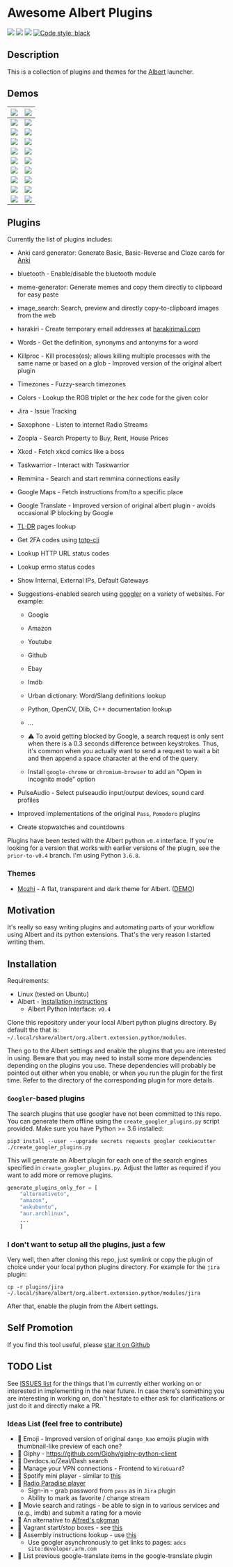 # Awesome Albert Plugins

<a href="https://travis-ci.com/bergercookie/awesome-albert-plugins" alt="Build Status">
<img src="https://travis-ci.com/bergercookie/awesome-albert-plugins.svg?branch=master"></a>
<a href="https://www.codacy.com/manual/bergercookie/awesome-albert-plugins">
<img src="https://api.codacy.com/project/badge/Grade/dbefc49bb5f446488da561c7497bb821"/></a>
<a href=https://github.com/bergercookie/awesome-albert-plugins/blob/master/LICENSE alt="LICENCE">
<img src="https://img.shields.io/github/license/bergercookie/awesome-albert-plugins.svg" /></a>
<a href="https://github.com/psf/black">
<img alt="Code style: black" src="https://img.shields.io/badge/code%20style-black-000000.svg"></a>

## Description

This is a collection of plugins and themes for the
[Albert](https://albertlauncher.github.io/) launcher.

## Demos

|      ![](https://github.com/bergercookie/awesome-albert-plugins/blob/master/plugins/jira/misc/demo-basic.png)      |     ![](https://github.com/bergercookie/awesome-albert-plugins/blob/master/plugins/taskwarrior/misc/demo.gif)      |
| :----------------------------------------------------------------------------------------------------------------: | :----------------------------------------------------------------------------------------------------------------: |
|         ![](https://github.com/bergercookie/awesome-albert-plugins/blob/master/plugins/anki/misc/anki.gif)         |        ![](https://github.com/bergercookie/awesome-albert-plugins/blob/master/plugins/anki/misc/anki0.png)         |
|      ![](https://github.com/bergercookie/awesome-albert-plugins/blob/master/misc/albert-suggestions-demo.gif)      |     ![](https://github.com/bergercookie/awesome-albert-plugins/blob/master/misc/albert-suggestions-demo2.gif)      |
|           ![](https://github.com/bergercookie/awesome-albert-plugins/blob/master/misc/errno_lookup.png)            |              ![](https://github.com/bergercookie/awesome-albert-plugins/blob/master/misc/ipshow.png)               |
| ![](https://github.com/bergercookie/awesome-albert-plugins/blob/master/plugins/pulse_control/misc/pulse-demo1.png) | ![](https://github.com/bergercookie/awesome-albert-plugins/blob/master/plugins/pulse_control/misc/pulse-demo2.png) |
|     ![](https://github.com/bergercookie/awesome-albert-plugins/blob/master/misc/albert-suggestions-demo3.gif)      |      ![](https://github.com/bergercookie/awesome-albert-plugins/blob/master/plugins/colors/misc/colors1.png)       |
|      ![](https://github.com/bergercookie/awesome-albert-plugins/blob/master/plugins/timezones/misc/demo1.png)      |      ![](https://github.com/bergercookie/awesome-albert-plugins/blob/master/plugins/killproc/misc/demo0.png)       |
|        ![](https://github.com/bergercookie/awesome-albert-plugins/blob/master/plugins/words/misc/demo0.png)        |          ![](https://raw.githubusercontent.com/bergercookie/awesome-albert-plugins/master/misc/tldr.gif)           |
|      ![](https://github.com/bergercookie/awesome-albert-plugins/blob/master/plugins/harakiri/misc/demo0.png)       |    ![](https://github.com/bergercookie/awesome-albert-plugins/blob/master/plugins/image_search/misc/demo0.png)     |
|    ![](https://github.com/bergercookie/awesome-albert-plugins/blob/master/plugins/meme_generator/misc/demo.gif)    |        ![](https://github.com/bergercookie/awesome-albert-plugins/blob/master/plugins/clock/misc/clock.png)        |

## Plugins

Currently the list of plugins includes:

- Anki card generator: Generate Basic, Basic-Reverse and Cloze cards for [Anki](https://apps.ankiweb.net/)
- bluetooth - Enable/disable the bluetooth module
- meme-generator: Generate memes and copy them directly to clipboard for easy
  paste
- image_search: Search, preview and directly copy-to-clipboard images from the web
- harakiri - Create temporary email addresses at [harakirimail.com](https://harakirimail.com/)
- Words - Get the definition, synonyms and antonyms for a word
- Killproc - Kill process(es); allows killing multiple processes with the same
  name or based on a glob - Improved version of the original albert plugin
- Timezones - Fuzzy-search timezones
- Colors - Lookup the RGB triplet or the hex code for the given color
- Jira - Issue Tracking
- Saxophone - Listen to internet Radio Streams
- Zoopla - Search Property to Buy, Rent, House Prices
- Xkcd - Fetch xkcd comics like a boss
- Taskwarrior - Interact with Taskwarrior
- Remmina - Search and start remmina connections easily
- Google Maps - Fetch instructions from/to a specific place
- Google Translate - Improved version of original albert plugin - avoids
  occasional IP blocking by Google
- [TL;DR](https://github.com/tldr-pages/tldr) pages lookup
- Get 2FA codes using [totp-cli](https://github.com/bergercookie/totp-cli)
- Lookup HTTP URL status codes
- Lookup errno status codes
- Show Internal, External IPs, Default Gateways
- Suggestions-enabled search using [googler](https://github.com/jarun/googler) on a variety of websites. For example:

  - Google
  - Amazon
  - Youtube
  - Github
  - Ebay
  - Imdb
  - Urban dictionary: Word/Slang definitions lookup
  - Python, OpenCV, Dlib, C++ documentation lookup
  - ...
  - :warning: To avoid getting blocked by Google, a search request is only sent
    when there is a 0.3 seconds difference between keystrokes. Thus, it's
    common when you actually want to send a request to wait a bit and then
    append a space character at the end of the query.

  - Install `google-chrome` or `chromium-browser` to add an "Open in incognito
    mode" option

- PulseAudio - Select pulseaudio input/output devices, sound card profiles
- Improved implementations of the original `Pass`, `Pomodoro` plugins
- Create stopwatches and countdowns

Plugins have been tested with the Albert python `v0.4` interface. If you're
looking for a version that works with earlier versions of the plugin, see the
`prior-to-v0.4` branch. I'm using Python `3.6.8`.

### Themes

- [Mozhi](https://github.com/Hsins/Albert-Mozhi) - A flat, transparent and dark
  theme for Albert.
  ([DEMO](https://github.com/Hsins/Albert-Mozhi/blob/master/demo/demo.gif))

## Motivation

It's really so easy writing plugins and automating parts of your workflow using
Albert and its python extensions. That's the very reason I started writing them.

## Installation

Requirements:

- Linux (tested on Ubuntu)
- Albert - [Installation instructions](https://albertlauncher.github.io/docs/installing/)
  - Albert Python Interface: `v0.4`

Clone this repository under your local Albert python plugins directory. By
default the that is: `~/.local/share/albert/org.albert.extension.python/modules`.

Then go to the Albert settings and enable the plugins that you are interested in
using. Beware that you may need to install some more dependencies depending on
the plugins you use. These dependencies will probably be pointed out either when
you enable, or when you run the plugin for the first time. Refer to the
directory of the corresponding plugin for more details.

### `Googler`-based plugins

The search plugins that use googler have not been committed to this repo. You
can generate them offline using the `create_googler_plugins.py` script provided.
Make sure you have Python >= 3.6 installed:

```
pip3 install --user --upgrade secrets requests googler cookiecutter
./create_googler_plugins.py
```

This will generate an Albert plugin for each one of the search engines specified
in `create_googler_plugins.py`. Adjust the latter as required if you want to
add more or remove plugins.

```py
generate_plugins_only_for = [
    "alternativeto",
    "amazon",
    "askubuntu",
    "aur.archlinux",
    ...
    ]
```

### I don't want to setup all the plugins, just a few

Very well, then after cloning this repo, just symlink or copy the plugin of
choice under your local python plugins directory. For example for the `jira`
plugin:

```
cp -r plugins/jira ~/.local/share/albert/org.albert.extension.python/modules/jira
```

After that, enable the plugin from the Albert settings.

## Self Promotion

If you find this tool useful, please [star it on
Github](https://github.com/bergercookie/awesome-albert-plugins)

## TODO List

See [ISSUES list](https://github.com/bergercookie/awesome-albert-plugins/issues) for the things
that I'm currently either working on or interested in implementing in the near
future. In case there's something you are interesting in working on, don't
hesitate to either ask for clarifications or just do it and directly make a PR.

### Ideas List (feel free to contribute)

- :construction: Emoji - Improved version of original `dango_kao` emojis plugin
  with thumbnail-like preview of each one?
- :construction: Giphy - https://github.com/Giphy/giphy-python-client
- :construction: Devdocs.io/Zeal/Dash search
- :construction: Manage your VPN connections - Frontend to `WireGuard`?
- :construction: Spotify mini player - similar to [this](https://github.com/vdesabou/alfred-spotify-mini-player)
- :construction: [Radio Paradise player](https://radioparadise.com/player)
  - Sign-in - grab password from `pass` as in `Jira` plugin
  - Ability to mark as favorite / change stream
- :construction: Movie search and ratings - be able to sign in to various
  services and (e.g., imdb) and submit a rating for a movie
- :construction: An alternative to [Alfred's pkgman](https://github.com/willfarrell/alfred-pkgman-workflow)
- :construction: Vagrant start/stop boxes - see [this](https://github.com/m1keil/alfred-vagrant-workflow)
- :construction: Assembly instructions lookup - use [this](https://github.com/asmjit/asmdb)
  - Use googler asynchronously to get links to pages: `adcs site:developer.arm.com`
- :construction: List previous google-translate items in the google-translate
  plugin
